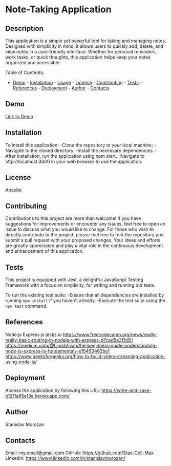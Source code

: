 # Note-Taking Application

## Description
This application is a simple yet powerful tool for taking and managing notes. Designed with simplicity in mind, it allows users to quickly add, delete, and view notes in a user-friendly interface. Whether for personal reminders, work tasks, or quick thoughts, this application helps keep your notes organized and accessible.

Table of Contents: 

   - [Demo](#demo)
    - [Installation](#installation)
    - [Usage](#usage)
    - [License](#license)
    - [Contributing](#contributing)
    - [Tests](#tests) 
    - [References](#references)
    - [Deployment](#deployment)
    - [Author](#author)
    - [Contacts](#contacts)


## Demo
[Link to Demo]( https://drive.google.com/file/d/1ULME16XCrQTRt79q47t6KUBifvGmaBVU/view )


## Installation
To install this application: 
-Clone the repository to your local machine;
-Navigate to the cloned directory.
-Install the necessary dependencies.
-After installation, run the application using npm start.
-Navigate to http://localhost:3000 in your web browser to use the application.


## License
[Apache](https://img.shields.io/badge/License-Apache-blue)


## Contributing
Contributions to this project are more than welcome! If you have suggestions for improvements or encounter any issues, feel free to open an issue to discuss what you would like to change. For those who wish to directly contribute to the project, please feel free to fork the repository and submit a pull request with your proposed changes. Your ideas and efforts are greatly appreciated and play a vital role in the continuous development and enhancement of this application.


## Tests

This project is equipped with Jest, a delightful JavaScript Testing Framework with a focus on simplicity, for writing and running our tests.

To run the existing test suite:
-Ensure that all dependencies are installed by running `npm install` if you haven't already.
-Execute the test suite using the `npm test` command.
   
   
## References
Node.js
Express.js
jestjs.io
https://www.freecodecamp.org/news/really-really-basic-routing-in-nodejs-with-express-d7cad5e3f5d5/
https://medium.com/@LindaVivah/the-beginners-guide-understanding-node-js-express-js-fundamentals-e15493462be1
https://www.geeksforgeeks.org/how-to-build-video-streaming-application-using-node-js/


## Deployment
Access the application by following this URL:
https://write-and-save-b12f1a85e13a.herokuapp.com/


## Author
Stanislav Morozan


## Contacts
Email: my.email@gmail.com
GitHub: https://github.com/Stas-Cell-Max
LinkedIn: https://www.linkedin.com/in/stanislavmorozan/